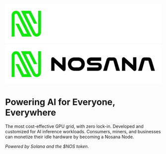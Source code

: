 ![logo](https://github.com/nosana-ci/.github/raw/refs/heads/main/profile/img/Nosana_Logo_horizontal_color_white.svg#gh-dark-mode-only)
![logo](https://github.com/nosana-ci/.github/raw/refs/heads/main/profile/img/Nosana_Logo_horizontal_color_black.svg#gh-light-mode-only)

# Powering AI for Everyone, Everywhere

The most cost-effective GPU grid, with zero lock-in. 
Developed and customized for AI inference workloads. 
Consumers, miners, and businesses can monetize their idle hardware by becoming a Nosana Node.

_Powered by Solana and the $NOS token._
